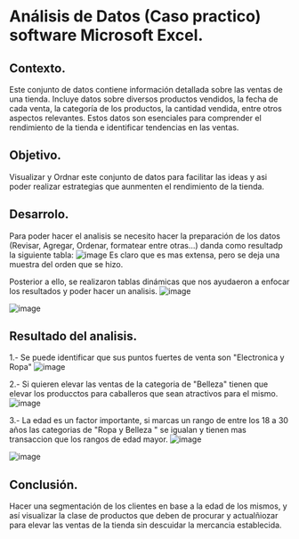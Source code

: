 # Análisis de Datos (Caso practico) software Microsoft Excel.

## Contexto.
Este conjunto de datos contiene información detallada sobre las ventas de una tienda. Incluye datos sobre diversos productos vendidos, la fecha de cada venta, la categoría de los productos, la cantidad vendida, entre otros aspectos relevantes. Estos datos son esenciales para comprender el rendimiento de la tienda e identificar tendencias en las ventas. 


## Objetivo.
Visualizar y Ordnar este conjunto de datos para facilitar las ideas y asi poder realizar estrategias que aunmenten el rendimiento de la tienda. 

## Desarrolo.
Para poder hacer el analisis se necesito hacer la preparación de los datos (Revisar, Agregar, Ordenar, formatear entre otras...) danda como resultadp la siguiente tabla: 
![image](https://github.com/user-attachments/assets/0421e2f7-c1d8-491f-8222-84f805468f37) 
Es claro que es mas extensa, pero se deja una muestra del orden que se hizo.

Posterior a ello, se realizaron tablas dinámicas que nos ayudaeron a enfocar los resultados y poder hacer un analisis. 
![image](https://github.com/user-attachments/assets/db29d3e5-9947-4e1f-a401-6776b2f19a01)

![image](https://github.com/user-attachments/assets/0f5670fa-58d3-4e99-b2df-c6f95a562e29)

## Resultado del analisis. 

1.- Se puede identificar que sus puntos fuertes de venta son "Electronica y Ropa" 
![image](https://github.com/user-attachments/assets/0e82e609-ccf8-402c-8f22-2ca5eb5d7293)

2.- Si quieren elevar las ventas de la categoria de "Belleza" tienen que elevar los producctos para caballeros que sean atractivos para el mismo.
![image](https://github.com/user-attachments/assets/070066cf-9c1f-42fc-8b41-70c00e59cb6c)

3.- La edad es un factor importante, si marcas un rango de entre los 18 a 30 años las categorias de "Ropa y Belleza " se igualan y tienen mas transaccion que los rangos de edad mayor. 
![image](https://github.com/user-attachments/assets/1056d797-ed3e-4b12-af3e-86ec4b9cc330)

![image](https://github.com/user-attachments/assets/60ffe173-2c14-4d82-b615-ea0a4f16c609)

## Conclusión. 
Hacer una segmentación de los clientes en base a la edad de los mismos, y así visualizar la clase de productos que deben de procurar y actualñiozar para elevar las ventas de la tienda sin descuidar la mercancia establecida.
